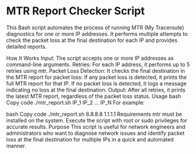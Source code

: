 # MTR Report Checker Script

This Bash script automates the process of running MTR (My Traceroute) diagnostics for one or more IP addresses. It performs multiple attempts to check the packet loss at the final destination for each IP and provides detailed reports.

How It Works
Input: The script accepts one or more IP addresses as command-line arguments.
Retries: For each IP address, it performs up to 5 retries using mtr.
Packet Loss Detection: It checks the final destination in the MTR report for packet loss:
If any packet loss is detected, it prints the full MTR report for that IP.
If no packet loss is detected, it logs a message indicating no loss at the final destination.
Output: After all retries, it prints the latest MTR report, regardless of the packet loss status.
Usage
bash
Copy code
./mtr_report.sh IP_1 IP_2 ... IP_N
For example:

bash
Copy code
./mtr_report.sh 8.8.8.8 1.1.1.1
Requirements
mtr must be installed on the system.
Execute the script with root or sudo privileges for accurate results.
Purpose
This script is useful for network engineers and administrators who want to diagnose network issues and identify packet loss at the final destination for multiple IPs in a quick and automated manner.
